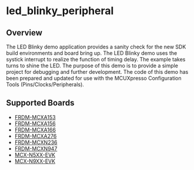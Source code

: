 # led_blinky_peripheral

## Overview
The LED Blinky demo application provides a sanity check for the new SDK build environments and board bring up. The LED Blinky demo 
uses the systick interrupt to realize the function of timing delay. The example takes turns to shine the LED. The purpose of this 
demo is to provide a simple project for debugging and further development.
The code of this demo has been prepared and updated for use with the MCUXpresso Configuration Tools (Pins/Clocks/Peripherals).

## Supported Boards
- [FRDM-MCXA153](../../_boards/frdmmcxa153/demo_apps/led_blinky/example_board_readme.md)
- [FRDM-MCXA156](../../_boards/frdmmcxa156/demo_apps/led_blinky/example_board_readme.md)
- [FRDM-MCXA166](../../_boards/frdmmcxa166/demo_apps/led_blinky/example_board_readme.md)
- [FRDM-MCXA276](../../_boards/frdmmcxa276/demo_apps/led_blinky/example_board_readme.md)
- [FRDM-MCXN236](../../_boards/frdmmcxn236/demo_apps/led_blinky/example_board_readme.md)
- [FRDM-MCXN947](../../_boards/frdmmcxn947/demo_apps/led_blinky/example_board_readme.md)
- [MCX-N5XX-EVK](../../_boards/mcxn5xxevk/demo_apps/led_blinky/example_board_readme.md)
- [MCX-N9XX-EVK](../../_boards/mcxn9xxevk/demo_apps/led_blinky/example_board_readme.md)
